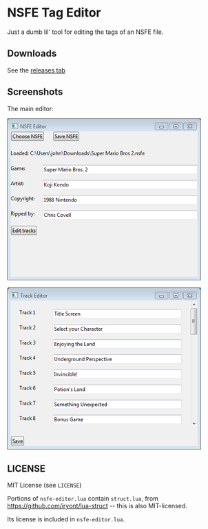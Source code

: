 # NSFE Tag Editor

Just a dumb lil' tool for editing the tags of an NSFE file.

## Downloads

See the [releases tab](https://github.com/jprjr/nsfe-editor/releases)

## Screenshots

The main editor:

![nsfe editor main window](ss/main.png)

![nsfe track editor](ss/track-editor.png)

## LICENSE

MIT License (see `LICENSE`)

Portions of `nsfe-editor.lua` contain `struct.lua`,
from https://github.com/iryont/lua-struct -- this is also MIT-licensed.

Its license is included in `nsfe-editor.lua`.

